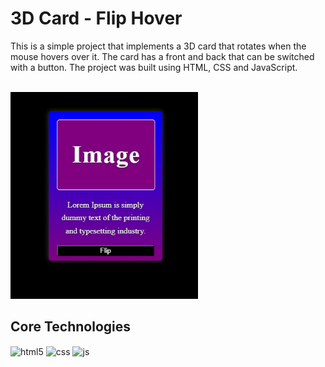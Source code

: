 # 3D Card - Flip Hover
<p>
This is a simple project that implements a 3D card that rotates when the mouse hovers over it. The card has a front and back that can be switched with a button. The project was built using HTML, CSS and JavaScript.
</p>
<br/>
<img width="300px" src="./assets/Flip.gif" />
<br/>


## Core Technologies
<div style="display: inline_block">
  <img align="center" alt="html5" src="https://img.shields.io/badge/HTML5-FF5900?style=for-the-badge&logo=html5&logoColor=white" />
  <img align="center" alt="css" src="https://img.shields.io/badge/CSS3-009DEB?style=for-the-badge&logo=css3&logoColor=white" />
  <img align="center" alt="js" src="https://img.shields.io/badge/JavaScript-F7DF1E?style=for-the-badge&logo=javascript&logoColor=black" />
</div>

<br/>
